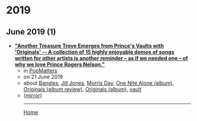 # 2019

## June 2019 (1)

 - [**"Another Treasure Trove Emerges from Prince's Vaults with 'Originals' -- A collection of 15 highly enjoyable demos of songs written for other artists is another reminder – as if we needed one – of why we love Prince Rogers Nelson."**](https://www.popmatters.com/prince-originals-review-2638918026.html)<ul><li>in [PopMatters](https://www.popmatters.com/)</li><li>on 21 June 2019</li><li>about [Bangles](../../topics/bangles/index.md), [Jill Jones](../../topics/jill-jones/index.md), [Morris Day](../../topics/morris-day/index.md), [One Nite Alone (album)](../../topics/album/one-nite-alone/index.md), [Originals (album review)](../../topics/album-review/originals/index.md), [Originals (album)](../../topics/album/originals/index.md), [vault](../../topics/vault/index.md)</li><li>([mirror](https://web.archive.org/web/*/https://www.popmatters.com/prince-originals-review-2638918026.html))</li><ul>

----

[Home](../index.md)
